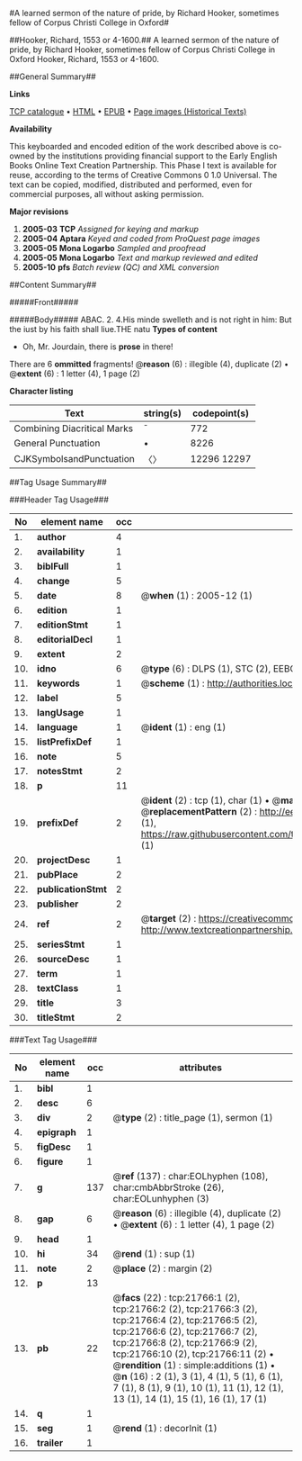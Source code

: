 #A learned sermon of the nature of pride, by Richard Hooker, sometimes fellow of Corpus Christi College in Oxford#

##Hooker, Richard, 1553 or 4-1600.##
A learned sermon of the nature of pride, by Richard Hooker, sometimes fellow of Corpus Christi College in Oxford
Hooker, Richard, 1553 or 4-1600.

##General Summary##

**Links**

[TCP catalogue](http://www.ota.ox.ac.uk/tcp/)  • 
[HTML](http://tei.it.ox.ac.uk/tcp/Texts-HTML/free/A03/A03589.html)  • 
[EPUB](http://tei.it.ox.ac.uk/tcp/Texts-EPUB/free/A03/A03589.epub) • 
[Page images (Historical Texts)](https://data.historicaltexts.jisc.ac.uk/view?pubId=eebo-99856237e&pageId=eebo-99856237e-21766-1)

**Availability**

This keyboarded and encoded edition of the
	       work described above is co-owned by the institutions
	       providing financial support to the Early English Books
	       Online Text Creation Partnership. This Phase I text is
	       available for reuse, according to the terms of Creative
	       Commons 0 1.0 Universal. The text can be copied,
	       modified, distributed and performed, even for
	       commercial purposes, all without asking permission.

**Major revisions**

1. __2005-03__ __TCP__ *Assigned for keying and markup*
1. __2005-04__ __Aptara__ *Keyed and coded from ProQuest page images*
1. __2005-05__ __Mona Logarbo__ *Sampled and proofread*
1. __2005-05__ __Mona Logarbo__ *Text and markup reviewed and edited*
1. __2005-10__ __pfs__ *Batch review (QC) and XML conversion*

##Content Summary##

#####Front#####

#####Body#####
ABAC. 2. 4.His minde swelleth and is not right in him:
But the iust by his faith shall liue.THE natu
**Types of content**

  * Oh, Mr. Jourdain, there is **prose** in there!

There are 6 **ommitted** fragments! 
 @__reason__ (6) : illegible (4), duplicate (2)  •  @__extent__ (6) : 1 letter (4), 1 page (2)

**Character listing**


|Text|string(s)|codepoint(s)|
|---|---|---|
|Combining             Diacritical Marks|̄|772|
|General Punctuation|•|8226|
|CJKSymbolsandPunctuation|〈〉|12296 12297|

##Tag Usage Summary##

###Header Tag Usage###

|No|element name|occ|attributes|
|---|---|---|---|
|1.|__author__|4||
|2.|__availability__|1||
|3.|__biblFull__|1||
|4.|__change__|5||
|5.|__date__|8| @__when__ (1) : 2005-12 (1)|
|6.|__edition__|1||
|7.|__editionStmt__|1||
|8.|__editorialDecl__|1||
|9.|__extent__|2||
|10.|__idno__|6| @__type__ (6) : DLPS (1), STC (2), EEBO-CITATION (1), PROQUEST (1), VID (1)|
|11.|__keywords__|1| @__scheme__ (1) : http://authorities.loc.gov/ (1)|
|12.|__label__|5||
|13.|__langUsage__|1||
|14.|__language__|1| @__ident__ (1) : eng (1)|
|15.|__listPrefixDef__|1||
|16.|__note__|5||
|17.|__notesStmt__|2||
|18.|__p__|11||
|19.|__prefixDef__|2| @__ident__ (2) : tcp (1), char (1)  •  @__matchPattern__ (2) : ([0-9\-]+):([0-9IVX]+) (1), (.+) (1)  •  @__replacementPattern__ (2) : http://eebo.chadwyck.com/downloadtiff?vid=$1&page=$2 (1), https://raw.githubusercontent.com/textcreationpartnership/Texts/master/tcpchars.xml#$1 (1)|
|20.|__projectDesc__|1||
|21.|__pubPlace__|2||
|22.|__publicationStmt__|2||
|23.|__publisher__|2||
|24.|__ref__|2| @__target__ (2) : https://creativecommons.org/publicdomain/zero/1.0/ (1), http://www.textcreationpartnership.org/docs/. (1)|
|25.|__seriesStmt__|1||
|26.|__sourceDesc__|1||
|27.|__term__|1||
|28.|__textClass__|1||
|29.|__title__|3||
|30.|__titleStmt__|2||


###Text Tag Usage###

|No|element name|occ|attributes|
|---|---|---|---|
|1.|__bibl__|1||
|2.|__desc__|6||
|3.|__div__|2| @__type__ (2) : title_page (1), sermon (1)|
|4.|__epigraph__|1||
|5.|__figDesc__|1||
|6.|__figure__|1||
|7.|__g__|137| @__ref__ (137) : char:EOLhyphen (108), char:cmbAbbrStroke (26), char:EOLunhyphen (3)|
|8.|__gap__|6| @__reason__ (6) : illegible (4), duplicate (2)  •  @__extent__ (6) : 1 letter (4), 1 page (2)|
|9.|__head__|1||
|10.|__hi__|34| @__rend__ (1) : sup (1)|
|11.|__note__|2| @__place__ (2) : margin (2)|
|12.|__p__|13||
|13.|__pb__|22| @__facs__ (22) : tcp:21766:1 (2), tcp:21766:2 (2), tcp:21766:3 (2), tcp:21766:4 (2), tcp:21766:5 (2), tcp:21766:6 (2), tcp:21766:7 (2), tcp:21766:8 (2), tcp:21766:9 (2), tcp:21766:10 (2), tcp:21766:11 (2)  •  @__rendition__ (1) : simple:additions (1)  •  @__n__ (16) : 2 (1), 3 (1), 4 (1), 5 (1), 6 (1), 7 (1), 8 (1), 9 (1), 10 (1), 11 (1), 12 (1), 13 (1), 14 (1), 15 (1), 16 (1), 17 (1)|
|14.|__q__|1||
|15.|__seg__|1| @__rend__ (1) : decorInit (1)|
|16.|__trailer__|1||
